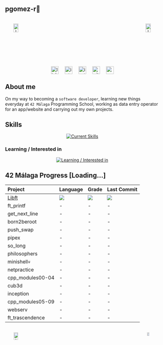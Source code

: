 
## **pgomez-r🧉**  

<br>

<div align="center"style="display: flex; justify-content: space-between;">
  <a href="https://billowy-vermicelli-8e6.notion.site/42-M-laga-5d9a971e88244325a734d7a13b8eb37d">
    <img src="https://github.com/pgomez-r/pgomez-r/assets/115219064/38019e20-dc47-418b-bdd9-3dcc50fb2cf1" alt="Image 1" style="width:48%;">
  </a>
  <a href="https://github.com/pgomez-r/42M">
    <img src="https://github.com/pgomez-r/pgomez-r/assets/115219064/ea9ab00e-cf1b-4ecd-90aa-2e0badadc8de" alt="Image 2" style="width:48%;">
  </a>
</div>

<br>

<div align="center" style="display: flex; justify-content: center; align-items: center; gap: 20px; width: 100%;">
  <a href="https://linkedin.com/in/pedro-gómez-ruiz-258b24208/" target="_blank">
    <img src="https://img.shields.io/badge/linkedin-%231E77B5.svg?&style=for-the-badge&logo=linkedin&logoColor=white" alt="linkedin" style="height: 25px;" />
  </a>
   <a href="https://profile.intra.42.fr/users/pgomez-r" target="_blank">
    <img src="https://github.com/pgomez-r/pgomez-r/assets/115219064/8afbae1f-9e15-4d33-a313-eac3885ce0f3" alt="intraprofile" style="height: 25px;" />
  </a>
  <a href="https://instagram.com/pgruz.11" target="_blank">
    <img src="https://img.shields.io/badge/instagram-%23000000.svg?&style=for-the-badge&logo=instagram&logoColor=white" alt="instagram" style="height: 25px;" />
  </a>
  <a href="https://github.com/pgomez-r" target="_blank">
    <img src="https://img.shields.io/badge/github-%2324292e.svg?&style=for-the-badge&logo=github&logoColor=white" alt="github" style="height: 25px;" />
  </a>
  <img src="https://komarev.com/ghpvc/?username=pgomez-r&&style=flat-square" alt="profile views" style="height: 25px;" />
</div>

## About me

On my way to becoming a `software developer`, learning new things everyday at `42 Málaga` Programming School, working as data entry operator for an app/website and carrying out my own projects. 


## **Skills** 

<div align="center">

[![Current Skills](https://skillicons.dev/icons?i=c,cpp,bash,linux,vim,vscode,atom,git,github&perline=12)](https://skillicons.dev)
</div>

### Learning / Interested in

<div align="center">

[![Learning / Interested in](https://skillicons.dev/icons?i=py,java,docker,html,css,js&perline=12)](https://skillicons.dev)
</div>

## **42 Málaga Progress [Loading...]**  

<div align="center">

| Project | Language | Grade | Last Commit |
| :--- | :--- | :--- | :--- |
| [Libft](https://github.com/pgomez-r/libft) | <img src="https://img.shields.io/github/languages/top/pgomez-r/libft"/> | <img src="https://img.shields.io/badge/118%20%2F%20100-success"/> | <img src="https://img.shields.io/github/last-commit/pgomez-r/libft"/>
| ft_printf | - | - | - |
| get_next_line | - | - | - |
| born2beroot | - | - | - |
| push_swap | - | - | - |
| pipex | - | - | - |
| so_long | - | - | - |
| philosophers | - | - | - |
| minishell💀 | - | - | - |
| netpractice | - | - | - |
| cpp_modules00-04 | - | - | - |
| cub3d | - | - | - |
| inception | - | - | - |
| cpp_modules05-09 | - | - | - |
| webserv | - | - | - |
| ft_trascendence | - | - | - |

</div>

<br>

<div align="center"style="display: flex; justify-content: space-between;">
  <a href="https://github.com/oakoudad/badge42">
    <img src="https://badge.mediaplus.ma/colorfulwaves/pgomez-r" alt="Image 1" style="width:45%;">
  </a>
  <a href="https://github.com/pgomez-r/42M">
    <img src="https://github.com/pgomez-r/pgomez-r/assets/115219064/88a56ee8-e826-425e-a03e-afea29dfe660" alt="Image 2" style="width:30%;">
  </a>
</div>
